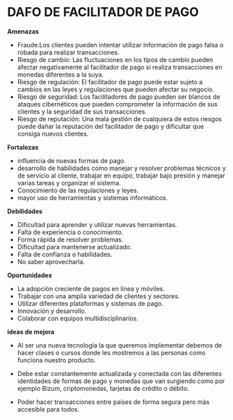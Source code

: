 # DAFO DE FACILITADOR DE PAGO	

**Amenazas**
- Fraude:Los clientes pueden intentar utilizar información de pago falsa o robada para realizar transacciones.
- Riesgo de cambio: Las fluctuaciones en los tipos de cambio pueden afectar negativamente al facilitador de pago si realiza transacciones en monedas diferentes a la suya.
- Riesgo de regulación: El facilitador de pago puede estar sujeto a cambios en las leyes y regulaciones que pueden afectar su negocio.
- Riesgo de seguridad: Los facilitadores de pago pueden ser blancos de ataques cibernéticos que pueden comprometer la información de sus clientes y la seguridad de sus transacciones.
- Riesgo de reputación: Una mala gestión de cualquiera de estos riesgos puede dañar la reputación del facilitador de pago y dificultar que consiga nuevos clientes.

**Fortalezas**
- influencia de nuevas formas de pago.
- desarrollo de habilidades como manejar y resolver problemas técnicos y de servicio al cliente, trabajar en equipo, trabajar bajo presión y manejar varias tareas y organizar el sistema.
- Conocimiento de las regulaciones y leyes.
- mayor uso de herramientas y sistemas informáticos.

**Debilidades**
- Dificultad para aprender y utilizar nuevas herramientas.
- Falta de experiencia o conocimiento.
- Forma rápida de resolver problemas.
- Dificultad para mantenerse actualizado.
- Falta de confianza o habilidades.
- No saber aprovecharla.

**Oportunidades**
- La adopción creciente de pagos en línea y móviles.
- Trabajar con una amplia variedad de clientes y sectores.
- Utilizar diferentes plataformas y sistemas de pago.
- Innovación y desarrollo.
- Colaborar con equipos multidisciplinarios.

**ideas de mejora**
- Al ser una nueva tecnología la que queremos implementar debemos de hacer clases o cursos donde les mostremos a las personas como funciona nuestro producto.

- Debe estar constantemente actualizada y conectada con las diferentes identidades de formas de pago y monedas que van surgiendo como por ejemplo Bizum, criptomonedas, tarjetas de crédito o débito.

- Poder hacer transacciones entre países de forma segura pero más accesible para todos.
